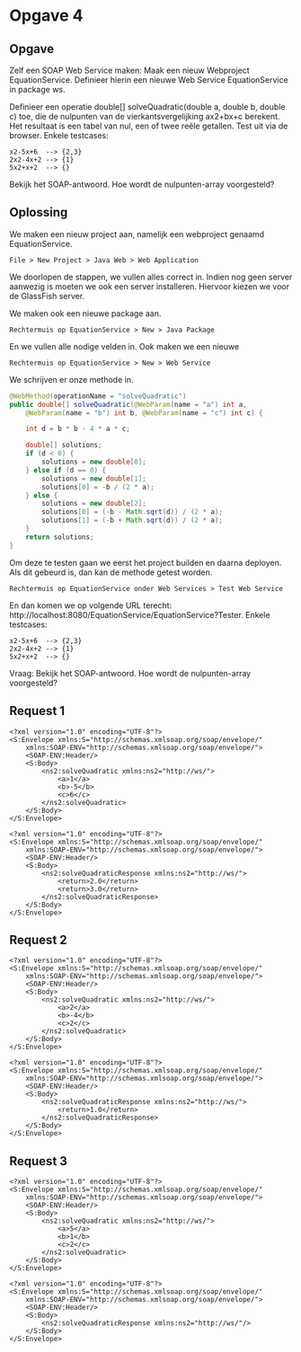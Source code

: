 # Opgave 4

## Opgave

Zelf een SOAP Web Service maken: Maak een nieuw Webproject EquationService. Definieer hierin een nieuwe Web Service EquationService in package ws.

Definieer een operatie double[] solveQuadratic(double a, double b, double c) toe, die de nulpunten van de vierkantsvergelijking ax2+bx+c berekent. Het resultaat is een tabel van nul, een of twee reële getallen.
Test uit via de browser. Enkele testcases:

```
x2-5x+6  --> {2,3}
2x2-4x+2 --> {1}
5x2+x+2  --> {}
```

Bekijk het SOAP-antwoord. Hoe wordt de nulpunten-array voorgesteld?

## Oplossing

We maken een nieuw project aan, namelijk een webproject genaamd EquationService.

```
File > New Project > Java Web > Web Application
```

We doorlopen de stappen, we vullen alles correct in. 
Indien nog geen server aanwezig is moeten we ook een server installeren. 
Hiervoor kiezen we voor de GlassFish server.

We maken ook een nieuwe package aan.

```
Rechtermuis op EquationService > New > Java Package
```

En we vullen alle nodige velden in. Ook maken we een nieuwe 

```
Rechtermuis op EquationService > New > Web Service
```

We schrijven er onze methode in.

```java
@WebMethod(operationName = "solveQuadratic")
public double[] solveQuadratic(@WebParam(name = "a") int a, 
    @WebParam(name = "b") int b, @WebParam(name = "c") int c) {

    int d = b * b - 4 * a * c;

    double[] solutions;
    if (d < 0) {
        solutions = new double[0];
    } else if (d == 0) {
        solutions = new double[1];
        solutions[0] = -b / (2 * a);
    } else {
        solutions = new double[2];
        solutions[0] = (-b - Math.sqrt(d)) / (2 * a);
        solutions[1] = (-b + Math.sqrt(d)) / (2 * a);
    }
    return solutions;
}
```

Om deze te testen gaan we eerst het project builden en daarna deployen. 
Als dit gebeurd is, dan kan de methode getest worden.

```
Rechtermuis op EquationService onder Web Services > Test Web Service
```

En dan komen we op volgende URL terecht: http://localhost:8080/EquationService/EquationService?Tester. 
Enkele testcases:

```
x2-5x+6  --> {2,3}
2x2-4x+2 --> {1}
5x2+x+2  --> {}
```

Vraag: Bekijk het SOAP-antwoord. Hoe wordt de nulpunten-array voorgesteld?

## Request 1

```
<?xml version="1.0" encoding="UTF-8"?>
<S:Envelope xmlns:S="http://schemas.xmlsoap.org/soap/envelope/" 
    xmlns:SOAP-ENV="http://schemas.xmlsoap.org/soap/envelope/">
    <SOAP-ENV:Header/>
    <S:Body>
        <ns2:solveQuadratic xmlns:ns2="http://ws/">
            <a>1</a>
            <b>-5</b>
            <c>6</c>
        </ns2:solveQuadratic>
    </S:Body>
</S:Envelope>
```

```
<?xml version="1.0" encoding="UTF-8"?>
<S:Envelope xmlns:S="http://schemas.xmlsoap.org/soap/envelope/" 
    xmlns:SOAP-ENV="http://schemas.xmlsoap.org/soap/envelope/">
    <SOAP-ENV:Header/>
    <S:Body>
        <ns2:solveQuadraticResponse xmlns:ns2="http://ws/">
            <return>2.0</return>
            <return>3.0</return>
        </ns2:solveQuadraticResponse>
    </S:Body>
</S:Envelope>
```

## Request 2

```
<?xml version="1.0" encoding="UTF-8"?>
<S:Envelope xmlns:S="http://schemas.xmlsoap.org/soap/envelope/" 
    xmlns:SOAP-ENV="http://schemas.xmlsoap.org/soap/envelope/">
    <SOAP-ENV:Header/>
    <S:Body>
        <ns2:solveQuadratic xmlns:ns2="http://ws/">
            <a>2</a>
            <b>-4</b>
            <c>2</c>
        </ns2:solveQuadratic>
    </S:Body>
</S:Envelope>
```

```
<?xml version="1.0" encoding="UTF-8"?>
<S:Envelope xmlns:S="http://schemas.xmlsoap.org/soap/envelope/" 
    xmlns:SOAP-ENV="http://schemas.xmlsoap.org/soap/envelope/">
    <SOAP-ENV:Header/>
    <S:Body>
        <ns2:solveQuadraticResponse xmlns:ns2="http://ws/">
            <return>1.0</return>
        </ns2:solveQuadraticResponse>
    </S:Body>
</S:Envelope>
```

## Request 3

```
<?xml version="1.0" encoding="UTF-8"?>
<S:Envelope xmlns:S="http://schemas.xmlsoap.org/soap/envelope/" 
    xmlns:SOAP-ENV="http://schemas.xmlsoap.org/soap/envelope/">
    <SOAP-ENV:Header/>
    <S:Body>
        <ns2:solveQuadratic xmlns:ns2="http://ws/">
            <a>5</a>
            <b>1</b>
            <c>2</c>
        </ns2:solveQuadratic>
    </S:Body>
</S:Envelope>
```

```
<?xml version="1.0" encoding="UTF-8"?>
<S:Envelope xmlns:S="http://schemas.xmlsoap.org/soap/envelope/" 
    xmlns:SOAP-ENV="http://schemas.xmlsoap.org/soap/envelope/">
    <SOAP-ENV:Header/>
    <S:Body>
        <ns2:solveQuadraticResponse xmlns:ns2="http://ws/"/>
    </S:Body>
</S:Envelope>
```


